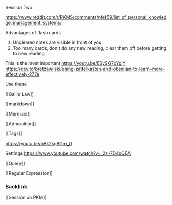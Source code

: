 Session Two


https://www.reddit.com/r/PKMS/comments/nfef59/list_of_personal_knowledge_management_systems/ 



Advantages of flash cards

1. Uncleared notes are visible in front of you.
2. Too many cards, don't do any new reading, clear them off before getting to new reading







This is the most important  https://youtu.be/E6ySG7xYgjY  
https://dev.to/bretzawilski/using-zettelkasten-and-obsidian-to-learn-more-effectively-277e 


Use these

[[Gall's Law]]

[[markdown]]

[[Mermaid]]

[[Admonition]]

[[Tags]]

https://youtu.be/bBk2kg8Gm_U 


Settings
https://www.youtube.com/watch?v=_2z-7D4bQEA 


[[Query]]


[[Regular Expression]]



### Backlink

[[Session on PKM]]
